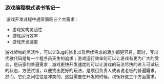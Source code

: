 ### 游戏编程模式读书笔记一

​	游戏开发过程中通常面临三个大需求：

- 游戏架构灵活性
- 游戏运行效率
- 游戏开发速度

​	游戏架构的灵活性，可以让Bug的修复以及后续需求的添加都更容易，同时，写出优雅代码是每一个程序员天生的追求；游戏运行效率则可以让游戏有更为广大的受众，是玩家的普遍需求；游戏更快开发速度则可以让游戏的玩法尽快的进入可试玩的状态，方便试错，以便找出更好的玩法，是项目负责人或者说老板的普遍需求。然而，它们之间往往是冲突的，这就需要在开发的时候，权衡好这三个方面需求。